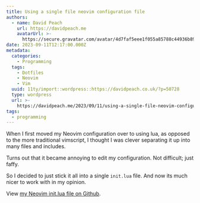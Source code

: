 ```yaml
---
title: Using a single file neovim configuration file
authors:
  - name: David Peach
    url: https://davidpeach.me
    avatarUrl: >-
      https://secure.gravatar.com/avatar/4d7faf5eee1f055a85788c44936b8995eaab6dfb004e7854ec747ccb272e91ee?s=96&d=mm&r=g
date: 2023-09-11T12:17:00.000Z
metadata:
  categories:
    - Programming
  tags:
    - Dotfiles
    - Neovim
    - Vim
  uuid: 11ty/import::wordpress::https://davidpeach.co.uk/?p=50728
  type: wordpress
  url: >-
    https://davidpeach.me/2023/09/11/using-a-single-file-neovim-configuration-file/
tags:
  - programming
---
```

When I first moved my Neovim configuration over to using lua, as opposed to the more traditional vimscript, I thought I was clever separating it up into many files and includes.

Turns out that it became annoying to edit my configuration. Not difficult; just faffy.

So I decided to just stick it all into a single `init.lua` file. And now its much nicer to work with in my opinion.

View [my Neovim init.lua file on Github](https://github.com/davidpeach/dotfiles/tree/main/nvim/.config/nvim/init.lua).